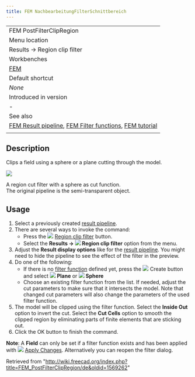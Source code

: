 ```yaml
---
title: FEM NachbearbeitungFilterSchnittbereich
---
```

|  |
| --- |
| FEM PostFilterClipRegion |
| Menu location |
| Results → Region clip filter |
| Workbenches |
| [FEM](/FEM_Workbench "FEM Workbench") |
| Default shortcut |
| *None* |
| Introduced in version |
| - |
| See also |
| [FEM Result pipeline](/FEM_PostPipelineFromResult "FEM PostPipelineFromResult"), [FEM Filter functions](/FEM_PostCreateFunctions "FEM PostCreateFunctions"), [FEM tutorial](/FEM_tutorial "FEM tutorial") |
|  |

## Description

Clips a field using a sphere or a plane cutting through the model.

![](/images/FEM_Region-Cut-Filter-Example.png)

A region cut filter with a sphere as cut function.  
The original pipeline is the semi-transparent object.

## Usage

1. Select a previously created [result pipeline](/FEM_PostPipelineFromResult "FEM PostPipelineFromResult").
2. There are several ways to invoke the command:
   * Press the ![](/images/FEM_PostFilterClipRegion.svg) [Region clip filter](/FEM_PostFilterClipRegion "FEM PostFilterClipRegion") button.
   * Select the **Results → ![](/images/FEM_PostFilterClipRegion.svg) Region clip filter** option from the menu.
3. Adjust the **Result display options** like for the [result pipeline](/FEM_PostPipelineFromResult "FEM PostPipelineFromResult"). You might need to hide the pipeline to see the effect of the filter in the preview.
4. Do one of the following:
   * If there is no [filter function](/FEM_PostCreateFunctions "FEM PostCreateFunctions") defined yet, press the ![](/images/List-add.svg) Create button and select **![](/images/FEM_PostCreateFunctionPlane.svg) Plane** or **![](/images/FEM_PostCreateFunctionSphere.svg) Sphere**
   * Choose an existing filter function from the list. If needed, adjust the cut parameters to make sure that it intersects the model. Note that changed cut parameters will also change the parameters of the used filter function.
5. The model will be clipped using the filter function. Select the **Inside Out** option to invert the cut. Select the **Cut Cells** option to smooth the clipped region by eliminating parts of finite elements that are sticking out.
6. Click the OK button to finish the command.

**Note**: A **Field** can only be set if a filter function exists and has been applied with ![](/images/FEM_PostApplyChanges.svg) [Apply Changes](/FEM_PostApplyChanges "FEM PostApplyChanges"). Alternatively you can reopen the filter dialog.

Retrieved from "<http://wiki.freecad.org/index.php?title=FEM_PostFilterClipRegion/de&oldid=1569262>"